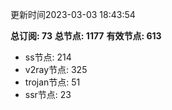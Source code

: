 更新时间2023-03-03 18:43:54

**总订阅: 73**
**总节点: 1177**
**有效节点: 613**
- ss节点: 214
- v2ray节点: 325
- trojan节点: 51
- ssr节点: 23
